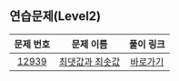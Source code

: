 ## 연습문제(Level2)

|        문제 번호         |        문제 이름         |        풀이 링크         |          
| :-----: | :-----: | :-----: |
| <a href="https://school.programmers.co.kr/learn/courses/30/lessons/12939" target="_blank">12939</a> | <a href="https://school.programmers.co.kr/learn/courses/30/lessons/12939" target="_blank">최댓값과 최솟값</a> | <a href="https://github.com/SSUHYUNKIM/Algorithm/blob/main/%EC%97%B0%EC%8A%B5%EB%AC%B8%EC%A0%9C/Solution/Level2/12939.cpp">바로가기</a> |
